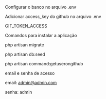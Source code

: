 Configurar o banco no arquivo .env <br>

Adicionar access_key do github no arquivo .env <br>

GIT_TOKEN_ACCESS <br>


Comandos para instalar a aplicação <br>

php artisan migrate <br>

php artisan db:seed <br>

php artisan command:getuserongithub <br>


email e senha de acesso <br>

email: admin@admin.com <br>

senha: admin <br>


